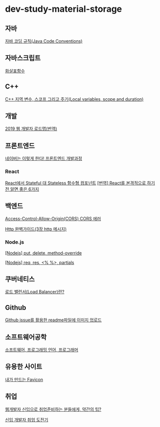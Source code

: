 # dev-study-material-storage

## 자바
[자바 코딩 규칙(Java Code Conventions)](https://myeonguni.tistory.com/1596)

## 자바스크립트
[화살표함수](https://developer.mozilla.org/ko/docs/Web/JavaScript/Reference/Functions/%EC%95%A0%EB%A1%9C%EC%9A%B0_%ED%8E%91%EC%85%98)

## C++
[C++ 지역 변수, 스코프 그리고 주기(Local variables, scope and duration)](https://boycoding.tistory.com/166)

## 개발
[2019 웹 개발자 로드맵(번역)](https://github.com/devJang/developer-roadmap)

## 프론트엔드
[네이버는 이렇게 한다! 프론트엔드 개발과정](https://www.slideshare.net/UyeongJu/talkit)

### React
[React에서 Stateful 대 Stateless 함수형 컴포넌트](https://code.tutsplus.com/ko/tutorials/stateful-vs-stateless-functional-components-in-react--cms-29541)
[[번역] React를 본격적으로 하기 전 알면 좋은 6가지](https://jaeyeophan.github.io/2018/01/02/React-tips-for-beginners/)


## 백엔드

[Access-Control-Allow-Origin(CORS) CORS 에러](https://www.zerocho.com/category/NodeJS/post/5a6c347382ee09001b91fb6a)

[Http 완벽가이드(3장 http 메시지)](https://www.slideshare.net/choong83/http-3-http)

### Node.js

[[Nodejs] put, delete, method-override](http://blog.naver.com/PostView.nhn?blogId=jdub7138&logNo=221049375308&categoryNo=136&parentCategoryNo=0&viewDate=&currentPage=1&postListTopCurrentPage=1&from=postView)

[[Nodejs] req, res, <% %>, partials](http://blog.naver.com/PostView.nhn?blogId=jdub7138&logNo=221043901232&categoryNo=136&parentCategoryNo=0&viewDate=&currentPage=1&postListTopCurrentPage=1&from=postView&userTopListOpen=true&userTopListCount=5&userTopListManageOpen=false&userTopListCurrentPage=1) 

## 쿠버네티스

[로드 밸런서(Load Balancer)란?](https://nesoy.github.io/articles/2018-06/Load-Balancer)

## Github

[Github issue를 활용한 readme파일에 이미지 업로드](https://ahribori.com/article/5a03bcfd6c9eef13d882e29a)

## 소프트웨어공학

[소프트웨어, 프로그래밍 언어, 프로그래머](https://steemit.com/kr/@beerntv/7ndxrb)

## 유용한 사이트

[내가 만드는 Favicon](https://favicon.io/)

## 취업

[웹개발자 신입으로 취업준비하는 분들에게, 약간의 팁?](https://okky.kr/article/314704)

[신입 개발자 취업 도전기](https://www.slideshare.net/ssuser565d51/ss-61448739)


